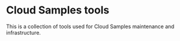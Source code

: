 # Cloud Samples tools

This is a collection of tools used for Cloud Samples maintenance and infrastructure.

